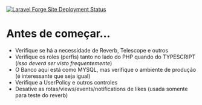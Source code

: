 [![Laravel Forge Site Deployment Status](https://img.shields.io/endpoint?url=https%3A%2F%2Fforge.laravel.com%2Fsite-badges%2F71a36d4b-b844-4927-863b-e8007adbcda2%3Fdate%3D1%26label%3D1%26commit%3D1&style=plastic)](https://forge.laravel.com/servers/830172/sites/2704127)

# Antes de começar...

- Verifique se há a necessidade de Reverb, Telescope e outros
- Verifique os roles (perfis) tanto no lado do PHP quando do TYPESCRIPT (_isso deverá ser visto frequentemente_)
- O Banco aqui está como MYSQL, mas verifique o ambiente de produção (é interessante que seja igual)
- Verifique a UserPolicy e outros controles
- Desative as rotas/views/events/notifications de likes (usada somente para teste do reverb)
